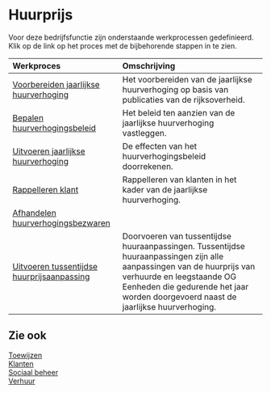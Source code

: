 # Huurprijs

Voor deze bedrijfsfunctie zijn onderstaande werkprocessen gedefinieerd. Klik op de link op het proces met de bijbehorende stappen in te zien.

Werkproces | Omschrijving
:--- | :---
[Voorbereiden jaarlijkse huurverhoging](voorbereiden-jaarlijkse-huurverhoging/) | Het voorbereiden van de jaarlijkse huurverhoging op basis van publicaties van de rijksoverheid.
[Bepalen huurverhogingsbeleid](bepalen-huurverhogingsbeleid/) | Het beleid ten aanzien van de jaarlijkse huurverhoging vastleggen.
[Uitvoeren jaarlijkse huurverhoging](uitvoeren-jaarlijkse-huurverhoging/) | De effecten van het huurverhogingsbeleid doorrekenen.
[Rappelleren klant](rappelleren-klant/) | Rappelleren van klanten in het kader van de jaarlijkse huurverhoging.
[Afhandelen huurverhogingsbezwaren](afhandelen-huurverhogingsbezwaren/) | 
[Uitvoeren tussentijdse huurprijsaanpassing](uitvoeren-tussentijdse-huurprijsaanpassing/) | Doorvoeren van tussentijdse huuraanpassingen. Tussentijdse huuraanpassingen zijn alle aanpassingen van de huurprijs van verhuurde en leegstaande OG Eenheden die gedurende het jaar worden doorgevoerd naast de jaarlijkse huurverhoging.

## Zie ook

[Toewijzen](../toewijzen/)  
[Klanten](../klanten/)  
[Sociaal beheer](../sociaal-beheer/)  
[Verhuur](../verhuur/)
